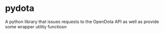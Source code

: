 # pydota
A python library that issues requests to the OpenDota API as well as provide some wrapper utility functiosn